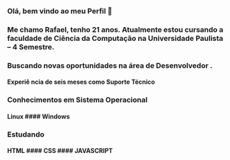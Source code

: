 ### Olá, bem vindo ao meu Perfil 👋
### Me chamo Rafael, tenho 21 anos. Atualmente estou cursando a faculdade de Ciência da Computação na Universidade Paulista – 4 Semestre. 
### Buscando novas oportunidades na área de Desenvolvedor . 

####  Experiê ncia de seis meses como Suporte Técnico 

### Conhecimentos em Sistema Operacional

#### Linux #### Windows 

### Estudando 

#### HTML #### CSS #### JAVASCRIPT 
